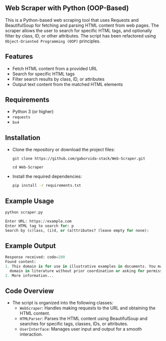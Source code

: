 ## Web Scraper with Python (OOP-Based)
This is a Python-based web scraping tool that uses Requests and BeautifulSoup for fetching and parsing HTML content from web pages. The scraper allows the user to search for specific HTML tags, and optionally filter by class, ID, or other attributes. The script has been refactored using `Object-Oriented Programming (OOP)` principles.

## Features
  - Fetch HTML content from a provided URL
  - Search for specific HTML tags
  - Filter search results by class, ID, or attributes
  - Output text content from the matched HTML elements

## Requirements
  - Python 3 (or higher)
  - `requests`
  - `bs4`

## Installation
  - Clone the repository or download the project files:
    ```
    git clone https://github.com/gaborvida-stack/Web-Scraper.git
    ```
    ```
    cd Web-Scraper
    ```
  - Install the required dependencies:
    ```bash
    pip install -r requirements.txt
    ```

## Example Usage
  ```bash
  python scraper.py
  ```
  ```python
  Enter URL: https://example.com
  Enter HTML tag to search for: p
  Search by (c)lass, (i)d, or (a)ttributes? (leave empty for none): 
  ```

## Example Output
  ```python
  Response received: code=200
  Found content:
  1. This domain is for use in illustrative examples in documents. You may use this
    domain in literature without prior coordination or asking for permission.
  2. More information...
  ```
## Code Overview
  - The script is organized into the following classes:
    - `WebScraper`: Handles making requests to the URL and obtaining the HTML content.
    - `HTMLParser`: Parses the HTML content using BeautifulSoup and searches for specific tags, classes, IDs, or attributes.
    - `UserInterface`: Manages user input and output for a smooth interaction.
